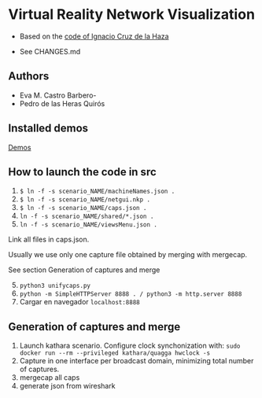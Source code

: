 # Virtual Reality Network Visualization

- Based on the [code of Ignacio Cruz de la Haza](https://github.com/nachocru/TFG)

- See CHANGES.md

## Authors

- Eva M. Castro Barbero-
- Pedro de las Heras Quirós

## Installed demos

[Demos](https://sarehp.github.io/vrnetvis/demos)


## How to launch the code in src

1. ```$ ln -f -s scenario_NAME/machineNames.json .```
2. ```$ ln -f -s scenario_NAME/netgui.nkp .```
3. ```$ ln -f -s scenario_NAME/caps.json .```
4. ```ln -f -s scenario_NAME/shared/*.json . ```
5. ```ln -f -s scenario_NAME/viewsMenu.json . ```

Link all files in caps.json.

Usually we use only one capture file obtained by merging with mergecap.

See section Generation of captures and merge

5. ```python3 unifycaps.py ```
6. ```python -m SimpleHTTPServer 8888 . / python3 -m http.server 8888 ```
7. Cargar en navegador ```localhost:8888```

## Generation of captures and merge
1. Launch kathara scenario. Configure clock synchonization with:
```sudo docker run --rm --privileged kathara/quagga hwclock -s```
2. Capture in one interface per broadcast domain, minimizing total number of captures. 
3. mergecap all caps
4. generate json from wireshark



